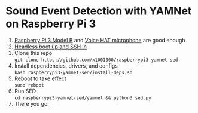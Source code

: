 # Sound Event Detection with YAMNet on Raspberry Pi 3
1. [Raspberry Pi 3 Model B](https://www.raspberrypi.org/products/raspberry-pi-3-model-b/) and [Voice HAT microphone](https://aiyprojects.withgoogle.com/voice-v1/) are good enough
1. [Headless boot up and SSH in](https://medium.com/十百千實驗室/一小時入門樹莓派-bdc986cdb238)
1. Clone this repo  
`git clone https://github.com/x1001000/raspberrypi3-yamnet-sed`
1. Install dependencies, drivers, and configs  
`bash raspberrypi3-yamnet-sed/install-deps.sh`
1. Reboot to take effect  
`sudo reboot`
1. Run SED  
`cd raspberrypi3-yamnet-sed/yamnet && python3 sed.py`
1. There you go!
